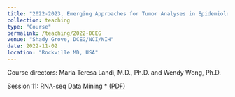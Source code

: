 ```yaml
---
title: "2022-2023, Emerging Approaches for Tumor Analyses in Epidemiological Studies"
collection: teaching
type: "Course"
permalink: /teaching/2022-DCEG
venue: "Shady Grove, DCEG/NCI/NIH"
date: 2022-11-02
location: "Rockville MD, USA"
---
```

Course directors: Maria Teresa Landi, M.D., Ph.D. and Wendy Wong, Ph.D. 

Session 11: RNA-seq Data Mining
	* [(PDF)](http://wangdi2016.github.io/files/Session_11_RNA-seq_Data_Mining_FINAL.pdf)
